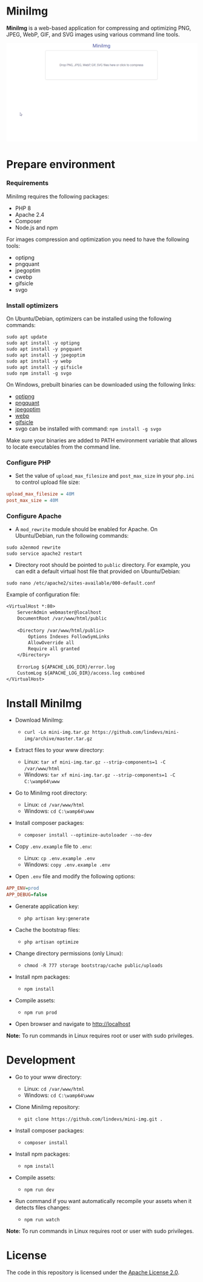 # MiniImg

**MiniImg** is a web-based application for compressing and optimizing PNG, JPEG, WebP, GIF, and SVG images using
various command line tools.

![MiniImg](mini-img.gif)

# Prepare environment

### Requirements

MiniImg requires the following packages:

* PHP 8
* Apache 2.4
* Composer
* Node.js and npm

For images compression and optimization you need to have the following tools:

* optipng
* pngquant
* jpegoptim
* cwebp
* gifsicle
* svgo

### Install optimizers

On Ubuntu/Debian, optimizers can be installed using the following commands:

```shell
sudo apt update
sudo apt install -y optipng
sudo apt install -y pngquant
sudo apt install -y jpegoptim
sudo apt install -y webp
sudo apt install -y gifsicle
sudo npm install -g svgo
```

On Windows, prebuilt binaries can be downloaded using the following links:

* [optipng](https://sourceforge.net/projects/optipng/files/OptiPNG/optipng-0.7.7/optipng-0.7.7-win32.zip/download)
* [pngquant](https://pngquant.org/pngquant-windows.zip)
* [jpegoptim](https://raw.githubusercontent.com/imagemin/jpegoptim-bin/master/vendor/win32/jpegoptim.exe)
* [webp](https://storage.googleapis.com/downloads.webmproject.org/releases/webp/libwebp-1.2.1-windows-x64.zip)
* [gifsicle](https://eternallybored.org/misc/gifsicle/releases/gifsicle-1.92-win64.zip)
* svgo can be installed with command: `npm install -g svgo`

Make sure your binaries are added to PATH environment variable that allows to locate executables from the
command line.

### Configure PHP

* Set the value of `upload_max_filesize` and `post_max_size` in your `php.ini` to control upload file size:

```ini
upload_max_filesize = 40M
post_max_size = 40M
```

### Configure Apache

* A `mod_rewrite` module should be enabled for Apache. On Ubuntu/Debian, run the following commands:

```shell
sudo a2enmod rewrite
sudo service apache2 restart
```

* Directory root should be pointed to `public` directory. For example, you can edit a default virtual host file
  that provided on Ubuntu/Debian:

```shell
sudo nano /etc/apache2/sites-available/000-default.conf
```

Example of configuration file:

```apacheconf
<VirtualHost *:80>
    ServerAdmin webmaster@localhost
    DocumentRoot /var/www/html/public

    <Directory /var/www/html/public>
        Options Indexes FollowSymLinks
        AllowOverride all
        Require all granted
    </Directory>

    ErrorLog ${APACHE_LOG_DIR}/error.log
    CustomLog ${APACHE_LOG_DIR}/access.log combined
</VirtualHost>
```

# Install MiniImg

* Download MiniImg:
  * `curl -Lo mini-img.tar.gz https://github.com/lindevs/mini-img/archive/master.tar.gz`

* Extract files to your www directory:
  * Linux: `tar xf mini-img.tar.gz --strip-components=1 -C /var/www/html`
  * Windows: `tar xf mini-img.tar.gz --strip-components=1 -C C:\wamp64\www`

* Go to MiniImg root directory:
  * Linux: `cd /var/www/html` 
  * Windows: `cd C:\wamp64\www`

* Install composer packages:
  * `composer install --optimize-autoloader --no-dev`

* Copy `.env.example` file to `.env`:
  * Linux: `cp .env.example .env`
  * Windows: `copy .env.example .env`

* Open `.env` file and modify the following options:

```ini
APP_ENV=prod
APP_DEBUG=false
```

* Generate application key:
  * `php artisan key:generate`

* Cache the bootstrap files:
  * `php artisan optimize`

* Change directory permissions (only Linux):
  * `chmod -R 777 storage bootstrap/cache public/uploads`

* Install npm packages:
  * `npm install`

* Compile assets:
  * `npm run prod`

* Open browser and navigate to [http://localhost](http://localhost)

**Note:** To run commands in Linux requires root or user with sudo privileges.

# Development

* Go to your www directory:
  * Linux: `cd /var/www/html`
  * Windows: `cd C:\wamp64\www`

* Clone MiniImg repository:
  * `git clone https://github.com/lindevs/mini-img.git .`

* Install composer packages:
  * `composer install`

* Install npm packages:
  * `npm install`

* Compile assets:
  * `npm run dev`

* Run command if you want automatically recompile your assets when it detects files changes:
  * `npm run watch`

**Note:** To run commands in Linux requires root or user with sudo privileges.

# License

The code in this repository is licensed under the [Apache License 2.0](LICENSE).
